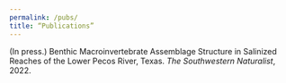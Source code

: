 ```yaml
---
permalink: /pubs/
title: “Publications”
---
```

(In press.) Benthic Macroinvertebrate Assemblage Structure in Salinized Reaches of the Lower Pecos River, Texas. *The Southwestern Naturalist*, 2022. 